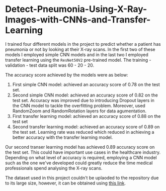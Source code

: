 # Detect-Pneumonia-Using-X-Ray-Images-with-CNNs-and-Transfer-Learning
I trained four different models in the project to predict whether a patient has pneumonia or not by looking at their X-ray scans. In the first two of these models I employed simple CNN models and in the last two I employed transfer learning using the `ResNet50V2` pre-trained model. The training - validation - test data split was 60 - 20 - 20. 

The accuracy score achieved by the models were as below:
1. First simple CNN model: achieved an accuracy score of 0.78 on the test set. 
2. Second simple CNN model: achieved an accuracy score of 0.82 on the test set. Accuracy was improved due to introducing Dropout layers in the CNN model to tackle the overfitting problem. Moreover, used RandomZoom and RandomRotation layers for data agumentation. 
3. First transfer learning model: achieved an accuracy score of 0.88 on the test set 
4. Second transfer learning model: achieved an accuracy score of 0.89 on the test set. Learning rate was reduced which reduced in achieving a better accuracy with the transfer learning model. 

Our second transer learning model has achieved 0.89 accuracy score on the test set. This could have important use cases in the healthcare industry. Depending on what level of accuracy is required, employing a CNN model such as the one we've developed could greatly reduce the time medical professionals spend analysing the X-ray scans.

The dataset used in this project couldn't be uplaoded to the repository due to its large size, however, it can be obtained using [this link](https://data.mendeley.com/datasets/rscbjbr9sj/2).
